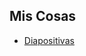 ## Mis Cosas

- [Diapositivas](https://raw.githack.com/hans-mtz/my_stuff/main/Slides/worship-matters.html)